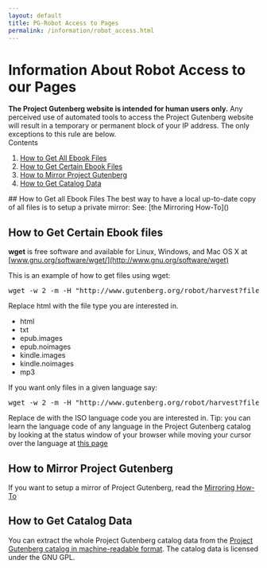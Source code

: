 ```yaml
---
layout: default
title: PG-Robot Access to Pages
permalink: /information/robot_access.html
---
```


# Information About Robot Access to our Pages
<div class="box_shadow"><b>The Project Gutenberg website is intended for human users only.</b> Any perceived use of automated tools to access the Project Gutenberg website will result in a temporary or permanent block of your IP address. The only exceptions to this rule are below.</div>
<div class="contents">
Contents
<ol>
<li><a href="#how-to-get-all-ebook-files"> How to Get All Ebook Files</a></li>
<li><a href="#how-to-get-certain-ebook-files"> How to Get Certain Ebook Files</a></li>
<li><a href="#how-to-mirror-project-gutenberg"> How to Mirror Project Gutenberg</a></li>
<li><a href="#how-to-get-catalog-data"> How to Get Catalog Data</a></li>
</ol>
</div>
## How to Get all Ebook Files
The best way to have a local up-to-date copy of all files is to setup a private mirror: See: [the Mirroring How-To]()

## How to Get Certain Ebook files
**wget** is free software and available for Linux, Windows, and Mac OS X at [www.gnu.org/software/wget/](http://www.gnu.org/software/wget)

This is an example of how to get files using wget: 

<pre>wget -w 2 -m -H "http://www.gutenberg.org/robot/harvest?filetypes[]=html"</pre>

Replace html with the file type you are interested in.

- html
- txt
- epub.images
- epub.noimages
- kindle.images
- kindle.noimages
- mp3

If you want only files in a given language say: 
<pre>wget -w 2 -m -H "http://www.gutenberg.org/robot/harvest?filetypes[]=html&langs[]=de"</pre>

Replace de with the ISO language code you are interested in. Tip: you can learn the language code of any language in the Project Gutenberg catalog by looking at the status window of your browser while moving your cursor over the language at [this page](/https://dev.gutenberg.org/ebooks/)

## How to Mirror Project Gutenberg
If you want to setup a mirror of Project Gutenberg, read the [Mirroring How-To]()

## How to Get Catalog Data
You can extract the whole Project Gutenberg catalog data from the [Project Gutenberg catalog in machine-readable format](). The catalog data is licensed under the GNU GPL. 

